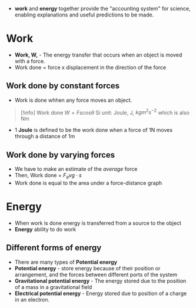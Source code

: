 - **work** and **energy** together provide the "accounting system" for science, enabling explanations and useful predictions to be made. 
# Work 
- **Work, W,** - The energy transfer that occurs when an object is moved with a force. 
- Work done = force x displacement in the direction of the force
## Work done by constant forces
- Work is done whhen any force moves an object. 
> [!info] Work done
> $W = Fs cos \theta$ 
> Si unit: Joule, J, $kg m^2 s^{-2}$ which is also Nm


- 1 **Joule** is defined to be the work done when a force of 1N moves through a distance of 1m
## Work done by varying forces
- We have to make an estimate of the *average* force
- Then, Work done = $F_avg \cdot s$
- Work done is equal to the area under a force-distance graph
# Energy
- When work is done energy is transferred from a source to the object
- **Energy** ability to do work
## Different forms of energy
- There are many types of **Potential energy**
- **Potential energy** - store energy because of their position or arrangement, and the forces between different ports of the system
- **Gravitational potential energy** - The energy stored due to the position of a mass in a gravitational field
- **Electrical potential energy** - Energy stored due to position of a charge in an electron. 
